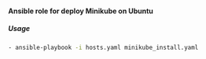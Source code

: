 #### Ansible role for deploy Minikube on Ubuntu

##### Usage

```bash
- ansible-playbook -i hosts.yaml minikube_install.yaml
```
